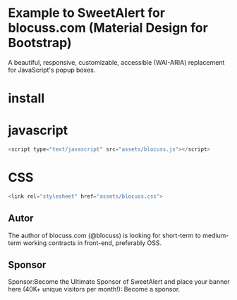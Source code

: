 # Example to SweetAlert for blocuss.com (Material Design for Bootstrap)   

A beautiful, responsive, customizable, accessible (WAI-ARIA) replacement for JavaScript's popup boxes.

# install
# javascript
```javascript
<script type="text/javascript" src="assets/blocuss.js"></script>
```
# CSS
```javascript
<link rel="stylesheet" href="assets/blocuss.css">
```
## Autor  

The author of blocuss.com (@blocuss) is looking for short-term to medium-term working contracts in front-end, preferably OSS.

## Sponsor  
Sponsor:Become the Ultimate Sponsor of SweetAlert and place your banner here (40K+ unique visitors per month!): Become a sponsor.
